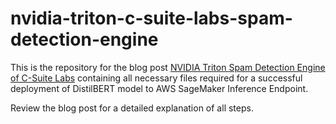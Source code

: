 # nvidia-triton-c-suite-labs-spam-detection-engine

This is the repository for the blog post [NVIDIA Triton Spam Detection Engine of C-Suite Labs](https://jiripik.com/2022/06/30/nvidia-triton-spam-detection-engine-of-c-suite-labs/) containing all necessary files required for a successful deployment of DistilBERT model to AWS SageMaker Inference Endpoint.

Review the blog post for a detailed explanation of all steps.

